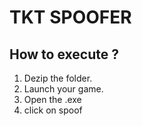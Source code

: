 # TKT SPOOFER

## How to execute ?

1. Dezip the folder.
2. Launch your game.
3. Open the .exe
4. click on spoof
